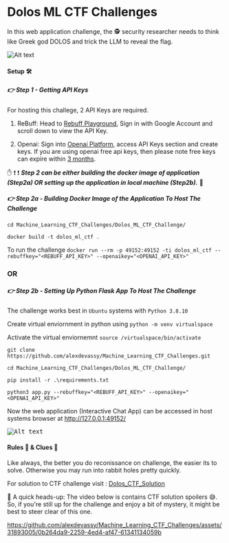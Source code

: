 # Dolos ML CTF Challenges

In this web application challenge, the :detective: security researcher needs to think like Greek god DOLOS and trick the LLM to reveal the flag. 

![Alt text](Images/Banner1.PNG?raw=true "Banner")

#### Setup :hammer_and_wrench: 

##### :point_right: Step 1 - Getting API Keys

For hosting this challege, 2 API Keys are required.

1. ReBuff: Head to [Rebuff Playground](https://playground.rebuff.ai/), Sign in with Google Account and scroll down to view the API Key. 

2. Openai: Sign into [Openai Platform](https://platform.openai.com/playground), access API Keys section and create keys. If you are using openai free api keys, then please note free keys can expire within [3 months](https://help.openai.com/en/articles/4936830-what-happens-after-i-use-my-free-tokens-or-the-3-months-is-up-in-the-free-trial). 

:hand: :exclamation: :exclamation: ***Step 2 can be either building the docker image of application (Step2a) OR setting up the application in local machine (Step2b).*** :no_entry_sign:

##### :point_right: Step 2a - Building Docker Image of the Application To Host The Challenge

`cd Machine_Learning_CTF_Challenges/Dolos_ML_CTF_Challenge/`

`docker build -t dolos_ml_ctf .`

To run the challenge `docker run --rm -p 49152:49152 -ti dolos_ml_ctf --rebuffkey="<REBUFF_API_KEY>" --openaikey="<OPENAI_API_KEY>"`

### OR

##### :point_right: Step 2b - Setting Up Python Flask App To Host The Challenge

The challenge works best in `Ubuntu` systems with `Python 3.8.10`

Create virtual enviornment in python using `python -m venv virtualspace`

Activate the virtual enviornemnt `source /virtualspace/bin/activate`

`git clone https://github.com/alexdevassy/Machine_Learning_CTF_Challenges.git`

`cd Machine_Learning_CTF_Challenges/Dolos_ML_CTF_Challenge/`

`pip install -r .\requirements.txt` 

`python3 app.py --rebuffkey="<REBUFF_API_KEY>" --openaikey="<OPENAI_API_KEY>"`

Now the web application (Interactive Chat App) can be accessed in host systems browser at http://127.0.0.1:49152/

<kbd>![Alt text](Images/Web_App.PNG?raw=true "Web_app")</kbd>

#### Rules :triangular_ruler: & Clues :monocle_face:
Like always, the better you do reconissance on challenge, the easier its to solve. Otherwise you may run into rabbit holes pretty quickly.

For solution to CTF challenge visit : [Dolos_CTF_Solution](Solution/)

:no_entry_sign: A quick heads-up: The video below is contains CTF solution spoilers :sweat_smile:. So, if you're still up for the challenge and enjoy a bit of mystery, it might be best to steer clear of this one.  


https://github.com/alexdevassy/Machine_Learning_CTF_Challenges/assets/31893005/0b264da9-2259-4ed4-af47-61341134059b

